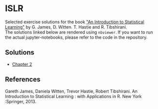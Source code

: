# ISLR
Selected exercise solutions for the book ["An Introduction to Statistical Learning"](https://www.statlearning.com/) by G. James, D. Witten. T. Hastie and R. Tibshirani. <br>
The solutions linked below are rendered using `nbviewer`. If you want to run the actual jupyter-notebooks, please refer to the code in the repository.

## Solutions
- [Chapter 2](https://nbviewer.jupyter.org/github/maurock/ISLR/blob/main/Chapter_2.ipynb)

## References
Gareth James, Daniela Witten, Trevor Hastie, Robert Tibshirani. An Introduction to Statistical Learning : with Applications in R. New York :Springer, 2013.
